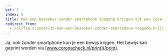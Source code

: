 ```yaml
---
set: 2
index: 5
title: Kan een bezoeker zonder smartphone toegang krijgen tot een locatie waar een bewijs nodig is?
redirect_from: 
  - /nl/faq-scanner/15-kan-een-bezoeker-zonder-smartphone-toegang-krijgen
---
```

Ja, ook zonder smartphone kun je een bewijs krijgen. Het bewijs kan geprint worden via [www.coronacheck.nl/print](/print).
